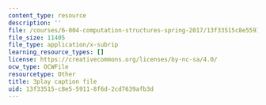 ```yaml
---
content_type: resource
description: ''
file: /courses/6-004-computation-structures-spring-2017/13f33515c8e559118f6d2cd7639afb3d_3eQh_W8YF_g.vtt
file_size: 11405
file_type: application/x-subrip
learning_resource_types: []
license: https://creativecommons.org/licenses/by-nc-sa/4.0/
ocw_type: OCWFile
resourcetype: Other
title: 3play caption file
uid: 13f33515-c8e5-5911-8f6d-2cd7639afb3d
---
```

